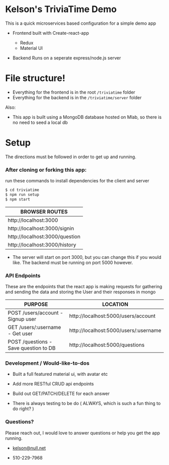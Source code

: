 # Kelson's TriviaTime Demo

This is a quick microservices based configuration for a simple demo app

- Frontend built with Create-react-app

  - Redux
  - Material UI

- Backend Runs on a seperate express/node.js server

# File structure!

- Everything for the frontend is in the root `/triviatime` folder
- Everything for the backend is in the `/triviatime/server` folder

Also:

- This app is built using a MongoDB database hosted on Mlab, so there is no need to seed a local db

# Setup

The directions must be followed in order to get up and running.

### After cloning or forking this app:

run these commands to install dependencies for the client and server

```sh
$ cd triviatime
$ npm run setup
$ npm start
```

| BROWSER ROUTES                 |
| ------------------------------ |
| http://localhost:3000          |
| http://localhost:3000/signin   |
| http://localhost:3000/question |
| http://localhost:3000/history  |

- The server will start on port 3000, but you can change this if you would like. The backend must be running on port 5000 however.

### API Endpoints

These are the endpoints that the react app is making requests for gathering and sending the data and storing the User and their responses in mongo

| PURPOSE                               | LOCATION                              |
| ------------------------------------- | ------------------------------------- |
| POST /users/account - Signup user     | http://localhost:5000/users/account   |
| GET /users/:username - Get user       | http://localhost:5000/users/:username |
| POST /questions - Save question to DB | http://localhost:5000/questions       |

### Development / Would-like-to-dos

- Built a full featured material ui, with avatar etc

- Add more RESTful CRUD api endpoints

- Build out GET/PATCH/DELETE for each answer

- There is always testing to be do ( ALWAYS, which is such a fun thing to do right? )

### Questions?

Please reach out, I would love to answer questions or help you get the app running.

- kelson@null.net

- 510-229-7968
